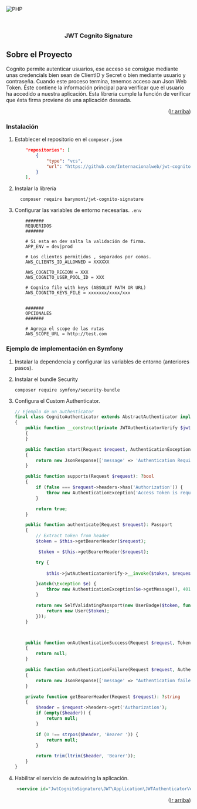 
<a name="readme-top"></a>
![PHP][PHP]

<!-- PROJECT LOGO -->
<br />
<div align="center">
<h3 align="center">JWT Cognito Signature</h3>

  <p align="center">

  </p>
</div>

## Sobre el Proyecto
Cognito permite autenticar usuarios, ese acceso se consigue mediante unas credencials bien sean de ClientID y Secret o bien mediante usuario y contraseña. Cuando este proceso termina, tenemos acceso aun Json Web Token. Éste contiene la información principal para verificar que el usuario ha accedido a nuestra aplicación. Esta librería cumple la función de verificar que ésta firma proviene de una aplicación deseada.

<p align="right">(<a href="#readme-top">Ir arriba</a>)</p>


### Instalación

1. Establecer el repositorio en el `composer.json`
    ```JSON
        "repositories": [
            {
                "type": "vcs",
                "url": "https://github.com/Internacionalweb/jwt-cognito-signature"
            }
        ],
    ```
2. Instalar la librería
    ```
      composer require barymont/jwt-cognito-signature
    ```
3. Configurar las variables de entorno necesarias. `.env`
    ```
        #######
        REQUERIDOS
        #######

        # Si esta en dev salta la validación de firma. 
        APP_ENV = dev|prod  
        
        # Los clientes permitidos , separados por comas. 
        AWS_CLIENTS_ID_ALLOWNED = XXXXXX 

        AWS_COGNITO_REGION = XXX
        AWS_COGNITO_USER_POOL_ID = XXX

        # Cognito file with keys (ABSOLUT PATH OR URL)
        AWS_COGNITO_KEYS_FILE = xxxxxxx/xxxx/xxx
        
    ```
    ```
        #######
        OPCIONALES
        #######
        
        # Agrega el scope de las rutas
        AWS_SCOPE_URL = http://test.com 
    ```

### Ejemplo de implementación en Symfony

1. Instalar la dependencia y configurar las variables de entorno (anteriores pasos).

2. Instalar el bundle Security
    ```
    composer require symfony/security-bundle
    ```
3. Configura el Custom Authenticator. 
    ```PHP
    // Ejemplo de un authenticator
    final class CognitoAuthenticator extends AbstractAuthenticator implements AuthenticationEntryPointInterface
    {
        public function __construct(private JWTAuthenticatorVerify $jwtAuthenticatorVerify)
        {
        }

        public function start(Request $request, AuthenticationException $authException = null): JsonResponse
        {
            return new JsonResponse(['message' => 'Authentication Required'], 401);
        }

        public function supports(Request $request): ?bool
        {
            if (false === $request->headers->has('Authorization')) {
                throw new AuthenticationException('Access Token is required', 401);
            }

            return true;
        }

        public function authenticate(Request $request): Passport
        {
            // Extract token from header
            $token = $this->getBearerHeader($request);

             $token = $this->getBearerHeader($request);

            try {
                
                $this->jwtAuthenticatorVerify->__invoke($token, $request->attributes->get('required_scopes'));

            }catch(\Exception $e) {
                throw new AuthenticationException($e->getMessage(), 401);
            }

            return new SelfValidatingPassport(new UserBadge($token, function ($token) {
                return new User($token);
            }));
        }



        public function onAuthenticationSuccess(Request $request, TokenInterface $token, string $firewallName): ?Response
        {
            return null;
        }

        public function onAuthenticationFailure(Request $request, AuthenticationException $exception): ?JsonResponse
        {
            return new JsonResponse(['message' => "Authentication failed"], 401);
        }

        private function getBearerHeader(Request $request): ?string
        {
            $header = $request->headers->get('Authorization');
            if (empty($header)) {
                return null;
            }

            if (0 !== strpos($header, 'Bearer ')) {
                return null;
            }

            return trim(ltrim($header, 'Bearer'));
        }
    }
    ```  

4. Habilitar el servicio de autowiring la aplicación. 
  ```XML
      <service id="JwtCognitoSignature\JWT\Application\JWTAuthenticatorVerify" autowire="true"/>
  ```

<p align="right">(<a href="#readme-top">Ir arriba</a>)</p>


[PHP]: https://img.shields.io/badge/PHP-777BB4?style=for-the-badge&logo=php&logoColor=white

